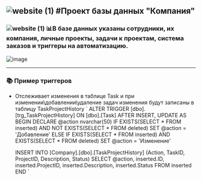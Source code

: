 ![website (1)](https://github.com/yoogus/ProjectDBCompany/assets/110523242/7b96cc07-7e2b-4926-804f-e6182caebecc) 
#Проект базы данных "Компания"
---
### ![website (1)](https://github.com/yoogus/ProjectDBCompany/assets/110523242/7b96cc07-7e2b-4926-804f-e6182caebecc) 📊В базе данных указаны сотрудники, их компания, личные проекты, задачи к проектам, система заказов и триггеры на автоматизацию.
![image](https://github.com/yoogus/ProjectDBCompany/assets/110523242/ceff3e9c-eb64-42d1-bcec-57e3213b368b)

---
### 📚 Пример триггеров

- Отслеживает изменения в таблице Task и при изменении\добавлении\удаление задач изменения будут записаны в таблицу TaskProjectHistory
` ALTER TRIGGER [dbo].[trg_TaskProjectHistory]
ON [dbo].[Task]
AFTER INSERT, UPDATE
AS
BEGIN
    DECLARE @action nvarchar(50)
    IF EXISTS(SELECT * FROM inserted) AND NOT EXISTS(SELECT * FROM deleted)
        SET @action = 'Добавление'
    ELSE IF EXISTS(SELECT * FROM inserted) AND EXISTS(SELECT * FROM deleted)
        SET @action = 'Изменение'
        
    INSERT INTO [Company].[dbo].[TaskProjectHistory] (Action, TaskID, ProjectID, Description, Status)
    SELECT @action, inserted.ID, inserted.ProjectID, inserted.Description, inserted.Status
    FROM inserted
END `
